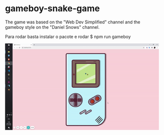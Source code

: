 # gameboy-snake-game

The game was based on the "Web Dev Simplified" channel and the gameboy style on the "Daniel Snows" channel.

Para rodar basta instalar o pacote e rodar $ npm run gameboy

![](gameboy.gif)
